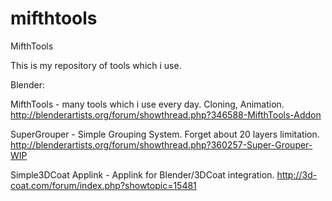# mifthtools
MifthTools

This is my repository of tools which i use.

Blender:

MifthTools - many tools which i use every day. Cloning, Animation.
http://blenderartists.org/forum/showthread.php?346588-MifthTools-Addon

SuperGrouper - Simple Grouping System. Forget about 20 layers limitation.
http://blenderartists.org/forum/showthread.php?360257-Super-Grouper-WIP

Simple3DCoat Applink - Applink for Blender/3DCoat integration.
http://3d-coat.com/forum/index.php?showtopic=15481
